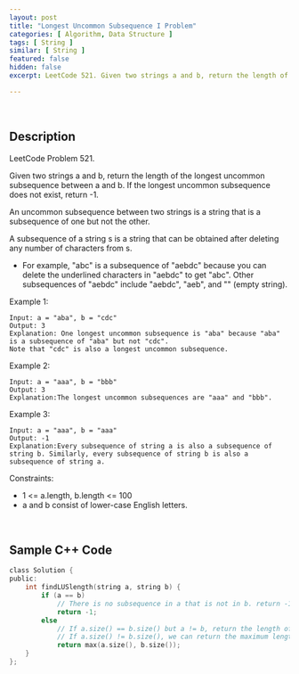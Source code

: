 ```yaml
---
layout: post
title: "Longest Uncommon Subsequence I Problem"
categories: [ Algorithm, Data Structure ]
tags: [ String ]
similar: [ String ]
featured: false
hidden: false
excerpt: LeetCode 521. Given two strings a and b, return the length of the longest uncommon subsequence between a and b. If the longest uncommon subsequence does not exist, return -1.

---
```


<br />

## Description

LeetCode Problem 521.

Given two strings a and b, return the length of the longest uncommon subsequence between a and b. If the longest uncommon subsequence does not exist, return -1.

An uncommon subsequence between two strings is a string that is a subsequence of one but not the other.

A subsequence of a string s is a string that can be obtained after deleting any number of characters from s.

* For example, "abc" is a subsequence of "aebdc" because you can delete the underlined characters in "aebdc" to get "abc". Other subsequences of "aebdc" include "aebdc", "aeb", and "" (empty string).

Example 1:
```
Input: a = "aba", b = "cdc"
Output: 3
Explanation: One longest uncommon subsequence is "aba" because "aba" is a subsequence of "aba" but not "cdc".
Note that "cdc" is also a longest uncommon subsequence.
```

Example 2:
```
Input: a = "aaa", b = "bbb"
Output: 3
Explanation:The longest uncommon subsequences are "aaa" and "bbb".
```

Example 3:
```
Input: a = "aaa", b = "aaa"
Output: -1
Explanation:Every subsequence of string a is also a subsequence of string b. Similarly, every subsequence of string b is also a subsequence of string a.
```

Constraints:
* 1 <= a.length, b.length <= 100
* a and b consist of lower-case English letters.

<br />

## Sample C++ Code


```c
class Solution {
public:
    int findLUSlength(string a, string b) {
        if (a == b)
            // There is no subsequence in a that is not in b. return -1.
            return -1;
        else
            // If a.size() == b.size() but a != b, return the length of a and b.
            // If a.size() != b.size(), we can return the maximum length.
            return max(a.size(), b.size());
    }
};
```


